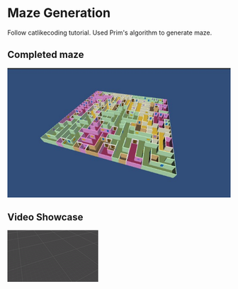 # Maze Generation

Follow catlikecoding tutorial. Used Prim's algorithm to generate maze. 

## Completed maze
![compelete](./completed.jpg)

## Video Showcase
![video](./video.gif)